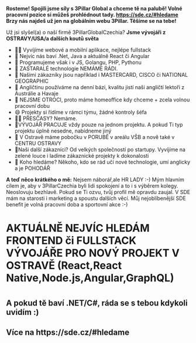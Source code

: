 **Rosteme! Spojili jsme síly s 3Pillar Global a chceme tě na palubě! 
Volné pracovní pozice si můžeš prohlédnout tady. https://sde.cz/#hledame Brzy nás najdeš už jen na globálním webu 3Pillar. Těšíme se na tebe!**


Už jsi slyšel(a) o naší firmě 3PillarGlobalCzechia? **Jsme vývojáři z OSTRAVY/USA/a dalších koutů světa**
  
- 👩‍💻 Vyvíjíme webové a mobilní aplikace, nejlépe fullstack
- 💖 Nejvíc nás baví .Net, Java a aktuálně React či Angular
- 👯 Programujeme však i v JS, Golangu, PHP, Pythonu
- 🤔 ZASTARALÉ technologie NEMÁME RÁDI.
- 🤖 Našimi zákazníky jsou například i MASTERCARD, CISCO či NATIONAL GEOGRAPHIC
- 💬 Angličtinu používáme na denní bázi, kvalitu jistí naši angličtí lektoři z Austrálie a Havaje
- 🎃 NEJSME OTROCI, proto máme homeoffice kdy chceme + zcela volnou pracovní dobu
- 😄 Projekty si řídíme v rámci týmu, žádné kontroly šéfa
- 🐱‍👤 PŘESČASY? Nemáme.
- 🐓VÝVOJÁŘ PRACUJE vždy pouze na jednom projektu. A pokud Ti typ projektu úplně nesedne, nabídneme jiný
- 🎈 V Ostravě máme pobočku v PORUBĚ v areálu VŠB a nově také v CENTRU OSTRAVY
- 🦸‍Naši další zákazníci? Od velkých společností po startupy. Vyvíjíme na zelené louce i ladíme zákaznické projekty k dokonalosti
- 🤘 Koho hledáme? Někoho, kdo se rád učí nové technologie, umí anglicky a je POHODÁŘ

**A teď něco krátkého o mě:** Nejsem náborář,ale HR LADY :-) Mým hlavním cílem je, aby v 3PillarCzechia byli lidi spokojení a to i s výběrem kolegy. Neoslovuju bezhlavě. Pokud se Ti ozvu, tvůj profil mě opravdu zaujal. V SDE mám na starosti i marketing a spoustu dalších věcí. Můj nejoblíbenější SDE benefit je volná pracovní doba a sportovní akce :-) 
<h1> AKTUÁLNĚ NEJVÍC HLEDÁM FRONTEND či FULLSTACK VÝVOJÁŘE PRO NOVÝ PROJEKT V OSTRAVĚ (React,React Native,Node.js,Angular,GraphQL) <h1>
<h2> A pokud tě baví .NET/C#, ráda se s tebou kdykoli uvidím :) <h2> Více na https://sde.cz/#hledame
